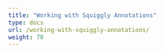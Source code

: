 ```yaml
---
title: "Working with Squiggly Annotations"
type: docs
url: /working-with-squiggly-annotations/
weight: 70
---
```



